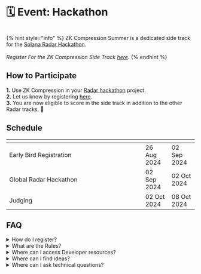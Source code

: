 # 🗓️ Event: Hackathon

<figure><img src="../.gitbook/assets/Group 632668.png" alt=""><figcaption></figcaption></figure>

{% hint style="info" %}
ZK Compression Summer is a dedicated side track for the [Solana Radar Hackathon](https://www.colosseum.org/radar).\
\
_Register For the ZK Compression Side Track_ [_here_](https://docs.google.com/forms/d/e/1FAIpQLSd774tBYWagIQ1OQSMZtqzPdDCSMiTEtOBrqbNvlo7mVVkWfg/viewform)_._
{% endhint %}

## How to Participate

**1.** Use ZK Compression in your [Radar hackathon](https://www.colosseum.org/radar) project.\
**2.** Let us know by registering [here](https://forms.gle/cnkm1izkNo3v1UdF8).\
**3.** You are now eligible to score in the side track in addition to the other Radar tracks. :tada:

## Schedule

<table><thead><tr><th width="348"></th><th></th><th></th></tr></thead><tbody><tr><td>Early Bird Registration</td><td>26 Aug 2024</td><td>02 Sep 2024</td></tr><tr><td>Global Radar Hackathon </td><td>02 Sep 2024</td><td>02 Oct 2024 </td></tr><tr><td>Judging</td><td>02 Oct 2024</td><td>08 Oct 2024</td></tr></tbody></table>

## FAQ

<details>

<summary>How do I register?</summary>

1. Register for the Radar hackathon [**here**](https://arena.colosseum.org/signup)**.**
2. Let us know your hackathon (COLOSSEUM) username [**here**](https://docs.google.com/forms/d/e/1FAIpQLSd774tBYWagIQ1OQSMZtqzPdDCSMiTEtOBrqbNvlo7mVVkWfg/viewform) before Oct 2.

</details>

<details>

<summary>What are the Rules?</summary>

The Solana Foundation Rules apply.&#x20;

Addtionally, to be eligible to score in the ZK Compression Summer side track, your project must:

* Use ZK Compression: Interact with the Compressed Token or Light system program on-chain or via the client.

</details>

<details>

<summary>Where can i access Developer resources?</summary>

* Official [ZK Compression documentation](../)
* The [Light Protocol Monorepo](https://github.com/lightprotocol/light-protocol)
* Example [programs](https://github.com/Lightprotocol/light-protocol/tree/main/examples).
* Example clients ([web](https://github.com/Lightprotocol/example-web-client), [node](https://github.com/Lightprotocol/example-nodejs-client)).
* Introductory [Blog](https://www.helius.dev/blog/solana-builders-zk-compression) posts.

</details>

<details>

<summary>Where can I find ideas?</summary>

We encourage you to build things that you're innately excited about building. \
\
ZK Compression can be applied to almost all projects, but it is particularly helpful for apps that aim to reach a large number of users or that utilize the compressed token standard creatively.

</details>

<details>

<summary>Where can I ask technical questions?</summary>

Check out the [Light](https://discord.gg/CYvjBgzRFP) and [Helius](https://discord.gg/Uzzf6a7zKr) Developer Discord servers!\


When asking for help, please include:

* A detailed description of what you're trying to achieve
* Source code, if possible
* The text of any errors you encountered, with stacktraces if available.

</details>

